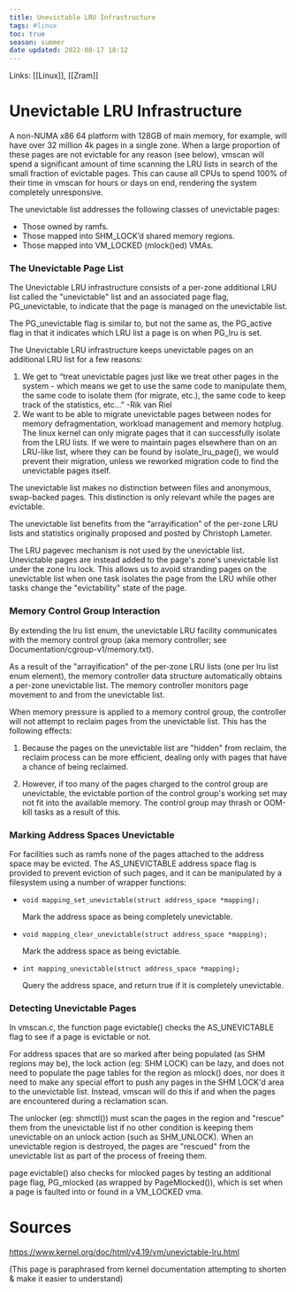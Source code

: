 ```yaml
---
title: Unevictable LRU Infrastructure
tags: #linux
toc: true
season: summer
date updated: 2022-08-17 18:12
---
```


Links: [[Linux]], [[Zram]]

# Unevictable LRU Infrastructure

A non-NUMA x86 64 platform with 128GB of main memory, for example, will have over 32 million 4k pages in a single zone. When a large proportion of these pages are not evictable for any reason (see below), vmscan will spend a significant amount of time scanning the LRU lists in search of the small fraction of evictable pages. This can cause all CPUs to spend 100% of their time in vmscan for hours or days on end, rendering the system completely unresponsive.

The unevictable list addresses the following classes of unevictable pages:

- Those owned by ramfs.
- Those mapped into SHM_LOCK’d shared memory regions.
- Those mapped into VM_LOCKED (mlock()ed) VMAs.

### The Unevictable Page List

The Unevictable LRU infrastructure consists of a per-zone additional LRU list called the "unevictable" list and an associated page flag, PG_unevictable, to indicate that the page is managed on the unevictable list.

The PG_unevictable flag is similar to, but not the same as, the PG_active flag in that it indicates which LRU list a page is on when PG_lru is set.

The Unevictable LRU infrastructure keeps unevictable pages on an additional LRU list for a few reasons:

1. We get to “treat unevictable pages just like we treat other pages in the system - which means we get to use the same code to manipulate them, the same code to isolate them (for migrate, etc.), the same code to keep track of the statistics, etc...” -Rik van Riel
2. We want to be able to migrate unevictable pages between nodes for memory defragmentation, workload management and memory hotplug. The linux kernel can only migrate pages that it can successfully isolate from the LRU lists. If we were to maintain pages elsewhere than on an LRU-like list, where they can be found by isolate_lru_page(), we would prevent their migration, unless we reworked migration code to find the unevictable pages itself.

The unevictable list makes no distinction between files and anonymous, swap-backed pages. This distinction is only relevant while the pages are evictable.

The unevictable list benefits from the “arrayification” of the per-zone LRU lists and statistics originally proposed and posted by Christoph Lameter.

The LRU pagevec mechanism is not used by the unevictable list. Unevictable pages are instead added to the page's zone's unevictable list under the zone lru lock. This allows us to avoid stranding pages on the unevictable list when one task isolates the page from the LRU while other tasks change the "evictability" state of the page.

### Memory Control Group Interaction

By extending the lru list enum, the unevictable LRU facility communicates with the memory control group (aka memory controller; see Documentation/cgroup-v1/memory.txt).

As a result of the "arrayification" of the per-zone LRU lists (one per lru list enum element), the memory controller data structure automatically obtains a per-zone unevictable list. The memory controller monitors page movement to and from the unevictable list.

When memory pressure is applied to a memory control group, the controller will not attempt to reclaim pages from the unevictable list. This has the following effects:

1. Because the pages on the unevictable list are "hidden" from reclaim, the reclaim process can be more efficient, dealing only with pages that have a chance of being reclaimed.

2. However, if too many of the pages charged to the control group are unevictable, the evictable portion of the control group's working set may not fit into the available memory. The control group may thrash or OOM-kill tasks as a result of this.

### Marking Address Spaces Unevictable

For facilities such as ramfs none of the pages attached to the address space may be evicted. The AS_UNEVICTABLE address space flag is provided to prevent eviction of such pages, and it can be manipulated by a filesystem using a number of wrapper functions:

- `void mapping_set_unevictable(struct address_space *mapping);`

  Mark the address space as being completely unevictable.

- `void mapping_clear_unevictable(struct address_space *mapping);`

  Mark the address space as being evictable.

- `int mapping_unevictable(struct address_space *mapping);`

  Query the address space, and return true if it is completely unevictable.

### Detecting Unevictable Pages
In vmscan.c, the function page evictable() checks the AS_UNEVICTABLE flag to see if a page is evictable or not.

For address spaces that are so marked after being populated (as SHM regions may be), the lock action (eg: SHM LOCK) can be lazy, and does not need to populate the page tables for the region as mlock() does, nor does it need to make any special effort to push any pages in the SHM LOCK'd area to the unevictable list. Instead, vmscan will do this if and when the pages are encountered during a reclamation scan.

The unlocker (eg: shmctl()) must scan the pages in the region and "rescue" them from the unevictable list if no other condition is keeping them unevictable on an unlock action (such as SHM_UNLOCK). When an unevictable region is destroyed, the pages are "rescued" from the unevictable list as part of the process of freeing them.

page evictable() also checks for mlocked pages by testing an additional page flag, PG_mlocked (as wrapped by PageMlocked()), which is set when a page is faulted into or found in a VM_LOCKED vma.

# Sources

<https://www.kernel.org/doc/html/v4.19/vm/unevictable-lru.html>

(This page is paraphrased from kernel documentation attempting to shorten & make it easier to understand)

